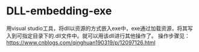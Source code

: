 # DLL-embedding-exe
用visual studio工具，将dll以资源的方式嵌入exe中，exe通过加载资源，将其写入到可指定目录下的.dll文件中。就可以用该dll进行其他操作了。
操作步骤见：
https://www.cnblogs.com/qinghuan190319/p/12097126.html
